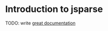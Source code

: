 # Introduction to jsparse

TODO: write [great documentation](http://jacobian.org/writing/great-documentation/what-to-write/)
